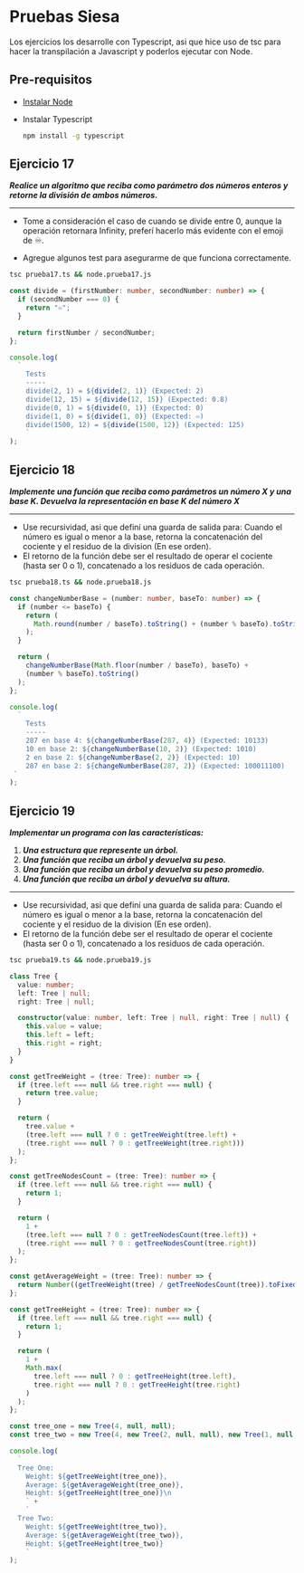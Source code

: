 # Pruebas Siesa

Los ejercicios los desarrolle con Typescript, asi que hice uso de tsc para hacer la transpilación a Javascript y poderlos ejecutar con Node.

## Pre-requisitos

- [Instalar Node](https://nodejs.org/en/download)
- Instalar Typescript

  ```bash
  npm install -g typescript
  ```

## Ejercicio 17

***Realice un algoritmo que reciba como parámetro dos números enteros y retorne la división de ambos números.***

---

- Tome a consideración el caso de cuando se divide entre 0, aunque la operación retornara Infinity, preferí hacerlo más evidente con el emoji de ♾️.

- Agregue algunos test para asegurarme de que funciona correctamente.

```bash
tsc prueba17.ts && node.prueba17.js
```

```typescript
const divide = (firstNumber: number, secondNumber: number) => {
  if (secondNumber === 0) {
    return "♾️";
  }

  return firstNumber / secondNumber;
};

console.log(
  `
    Tests
    -----
    divide(2, 1) = ${divide(2, 1)} (Expected: 2)
    divide(12, 15) = ${divide(12, 15)} (Expected: 0.8)
    divide(0, 1) = ${divide(0, 1)} (Expected: 0)
    divide(1, 0) = ${divide(1, 0)} (Expected: ♾️)
    divide(1500, 12) = ${divide(1500, 12)} (Expected: 125)
    `
);
```

## Ejercicio 18

***Implemente una función que reciba como parámetros un número X y una base K. Devuelva la representación en base K del número X***

---

- Use recursividad, asi que definí una guarda de salida para: Cuando el número es igual o menor a la base, retorna la concatenación del cociente y el residuo de la division (En ese orden).
- El retorno de la función debe ser el resultado de operar el cociente (hasta ser 0 o 1), concatenado a los residuos de cada operación.

```bash
tsc prueba18.ts && node.prueba18.js
```

```typescript
const changeNumberBase = (number: number, baseTo: number) => {
  if (number <= baseTo) {
    return (
      Math.round(number / baseTo).toString() + (number % baseTo).toString()
    );
  }

  return (
    changeNumberBase(Math.floor(number / baseTo), baseTo) +
    (number % baseTo).toString()
  );
};

console.log(
  `
    Tests
    -----
    287 en base 4: ${changeNumberBase(287, 4)} (Expected: 10133)
    10 en base 2: ${changeNumberBase(10, 2)} (Expected: 1010)
    2 en base 2: ${changeNumberBase(2, 2)} (Expected: 10)
    287 en base 2: ${changeNumberBase(287, 2)} (Expected: 100011100)
 `
);
```

## Ejercicio 19

***Implementar un programa con las características:***

1. ***Una estructura que represente un árbol.***
2. ***Una función que reciba un árbol y devuelva su peso.***
3. ***Una función que reciba un árbol y devuelva su peso promedio.***
4. ***Una función que reciba un árbol y devuelva su altura.***

---

- Use recursividad, asi que definí una guarda de salida para: Cuando el número es igual o menor a la base, retorna la concatenación del cociente y el residuo de la division (En ese orden).
- El retorno de la función debe ser el resultado de operar el cociente (hasta ser 0 o 1), concatenado a los residuos de cada operación.

```bash
tsc prueba19.ts && node.prueba19.js
```

```typescript
class Tree {
  value: number;
  left: Tree | null;
  right: Tree | null;

  constructor(value: number, left: Tree | null, right: Tree | null) {
    this.value = value;
    this.left = left;
    this.right = right;
  }
}

const getTreeWeight = (tree: Tree): number => {
  if (tree.left === null && tree.right === null) {
    return tree.value;
  }

  return (
    tree.value +
    (tree.left === null ? 0 : getTreeWeight(tree.left) +
    (tree.right === null ? 0 : getTreeWeight(tree.right)))
  );
};

const getTreeNodesCount = (tree: Tree): number => {
  if (tree.left === null && tree.right === null) {
    return 1;
  }

  return (
    1 +
    (tree.left === null ? 0 : getTreeNodesCount(tree.left)) +
    (tree.right === null ? 0 : getTreeNodesCount(tree.right))
  );
};

const getAverageWeight = (tree: Tree): number => {
  return Number((getTreeWeight(tree) / getTreeNodesCount(tree)).toFixed(5));
};

const getTreeHeight = (tree: Tree): number => {
  if (tree.left === null && tree.right === null) {
    return 1;
  }

  return (
    1 +
    Math.max(
      tree.left === null ? 0 : getTreeHeight(tree.left),
      tree.right === null ? 0 : getTreeHeight(tree.right)
    )
  );
};

const tree_one = new Tree(4, null, null);
const tree_two = new Tree(4, new Tree(2, null, null), new Tree(1, null, null));

console.log(
  `
  Tree One:
    Weight: ${getTreeWeight(tree_one)},
    Average: ${getAverageWeight(tree_one)},
    Height: ${getTreeHeight(tree_one)}\n
    ` +
    `
  Tree Two:
    Weight: ${getTreeWeight(tree_two)},
    Average: ${getAverageWeight(tree_two)},
    Height: ${getTreeHeight(tree_two)}
    `
);

```
